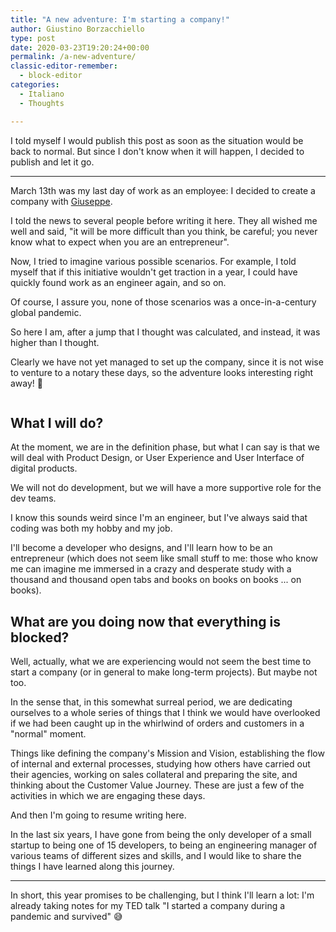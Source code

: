 ```yaml
---
title: "A new adventure: I'm starting a company!"
author: Giustino Borzacchiello
type: post
date: 2020-03-23T19:20:24+00:00
permalink: /a-new-adventure/
classic-editor-remember:
  - block-editor
categories:
  - Italiano
  - Thoughts

---
```


I told myself I would publish this post as soon as the situation would be back to normal. But since I don't know when it will happen, I decided to publish and let it go.

---

March 13th was my last day of work as an employee: I decided to create a company with [Giuseppe][1].

I told the news to several people before writing it here. They all wished me well and said, "it will be more difficult than you think, be careful; you never know what to expect when you are an entrepreneur".

Now, I tried to imagine various possible scenarios. 
For example, I told myself that if this initiative wouldn't get traction in a year, I could have quickly found work as an engineer again, and so on.

Of course, I assure you, none of those scenarios was a once-in-a-century global pandemic.

So here I am, after a jump that I thought was calculated, and instead, it was higher than I thought.

Clearly we have not yet managed to set up the company, since it is not wise to venture to a notary these days, so the adventure looks interesting right away! 💪

<div class="wp-block-image">
  <figure class="aligncenter size-large"><img src="https://i2.wp.com/v1.giustino.blog/wp-content/uploads/2020/03/thinking-to-start-a-company.png?w=1100&#038;ssl=1" alt="" class="wp-image-2365" srcset="https://i2.wp.com/v1.giustino.blog/wp-content/uploads/2020/03/thinking-to-start-a-company.png?w=491&ssl=1 491w, https://i2.wp.com/v1.giustino.blog/wp-content/uploads/2020/03/thinking-to-start-a-company.png?resize=300%2C207&ssl=1 300w" sizes="(max-width: 491px) 100vw, 491px" data-recalc-dims="1" /></figure>
</div>

## What I will do?

At the moment, we are in the definition phase, but what I can say is that we will deal with Product Design, or User Experience and User Interface of digital products.

We will not do development, but we will have a more supportive role for the dev teams.

I know this sounds weird since I'm an engineer, but I've always said that coding was both my hobby and my job. 

I'll become a developer who designs, and I'll learn how to be an entrepreneur (which does not seem like small stuff to me: those who know me can imagine me immersed in a crazy and desperate study with a thousand and thousand open tabs and books on books on books ... on books).

## What are you doing now that everything is blocked?

Well, actually, what we are experiencing would not seem the best time to start a company (or in general to make long-term projects). But maybe not too.

In the sense that, in this somewhat surreal period, we are dedicating ourselves to a whole series of things that I think we would have overlooked if we had been caught up in the whirlwind of orders and customers in a "normal" moment.

Things like defining the company's Mission and Vision, establishing the flow of internal and external processes, studying how others have carried out their agencies, working on sales collateral and preparing the site, and thinking about the Customer Value Journey. These are just a few of the activities in which we are engaging these days.

And then I'm going to resume writing here.

In the last six years, I have gone from being the only developer of a small startup to being one of 15 developers, to being an engineering manager of various teams of different sizes and skills, and I would like to share the things I have learned along this journey.

---

In short, this year promises to be challenging, but I think I'll learn a lot: I'm already taking notes for my TED talk "I started a company during a pandemic and survived" 😅

 [1]: https://twitter.com/garusky